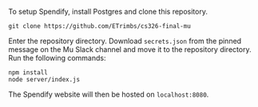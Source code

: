 To setup Spendify, install Postgres and clone this repository.

```git clone https://github.com/ETrimbs/cs326-final-mu```

Enter the repository directory. Download `secrets.json` from the pinned message on the Mu Slack channel and move it to the repository directory. Run the following commands:

```
npm install
node server/index.js
```

The Spendify website will then be hosted on `localhost:8080`.
